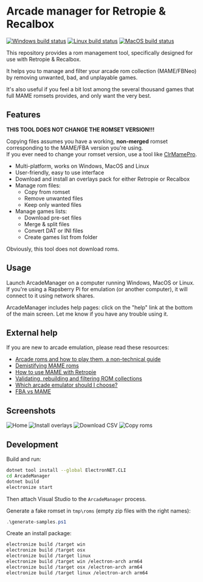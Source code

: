 # Arcade manager for Retropie & Recalbox

[![Windows build status](https://ci.appveyor.com/api/projects/status/80a8164snm8dxqb5?svg=true)](https://ci.appveyor.com/project/cosmo0/arcade-manager-dotnet-win)
[![Linux build status](https://ci.appveyor.com/api/projects/status/ltp88yfy8b22y8sv?svg=true)](https://ci.appveyor.com/project/cosmo0/arcade-manager-dotnet-linux)
[![MacOS build status](https://ci.appveyor.com/api/projects/status/jxkja8m43yjjcdo8?svg=true)](https://ci.appveyor.com/project/cosmo0/arcade-manager-dotnet-mac)

This repository provides a rom management tool, specifically designed for use with Retropie & Recalbox.

It helps you to manage and filter your arcade rom collection (MAME/FBNeo) by removing unwanted, bad, and unplayable games.

It's also useful if you feel a bit lost among the several thousand games that full MAME romsets provides, and only want the very best.

## Features

**THIS TOOL DOES NOT CHANGE THE ROMSET VERSION!!!**

Copying files assumes you have a working, **non-merged** romset corresponding to the MAME/FBA version you're using.  
If you ever need to change your romset version, use a tool like [ClrMamePro](https://mamedev.emulab.it/clrmamepro/).

* Multi-platform, works on Windows, MacOS and Linux
* User-friendly, easy to use interface
* Download and install an overlays pack for either Retropie or Recalbox
* Manage rom files:
  * Copy from romset
  * Remove unwanted files
  * Keep only wanted files
* Manage games lists:
  * Download pre-set files
  * Merge & split files
  * Convert DAT or INI files
  * Create games list from folder

Obviously, this tool does not download roms.

## Usage

Launch ArcadeManager on a computer running Windows, MacOS or Linux. If you're using a Rapsberry Pi for emulation (or another computer), it will connect to it using network shares.

ArcadeManager includes help pages: click on the "help" link at the bottom of the main screen. Let me know if you have any trouble using it.

## External help

If you are new to arcade emulation, please read these resources:

* [Arcade roms and how to play them, a non-technical guide](https://retropie.org.uk/forum/topic/7247/)
* [Demistifying MAME roms](https://choccyhobnob.com/mame/demystifying-mame-roms/)
* [How to use MAME with Retropie](https://retropie.org.uk/forum/topic/2859/)
* [Validating, rebuilding and filtering ROM collections](https://github.com/RetroPie/RetroPie-Setup/wiki/Validating,-Rebuilding,-and-Filtering-ROM-Collections)
* [Which arcade emulator should I choose?](https://www.reddit.com/r/RetroPie/comments/6v86nd/what_rom_set_works_best_with_mame/dlyhccz/)
* [FBA vs MAME](https://retropie.org.uk/forum/topic/13769/)

## Screenshots

![Home](https://raw.githubusercontent.com/cosmo0/arcade-manager/docs/images/screen-home.png)
![Install overlays](https://raw.githubusercontent.com/cosmo0/arcade-manager/docs/images/screen-overlay-download.png)
![Download CSV](https://raw.githubusercontent.com/cosmo0/arcade-manager/docs/images/screen-csv-download.png)
![Copy roms](https://raw.githubusercontent.com/cosmo0/arcade-manager/docs/images/screen-rom-copy.png)

## Development

Build and run:

````bash
dotnet tool install --global ElectronNET.CLI
cd ArcadeManager
dotnet build
electronize start
````

Then attach Visual Studio to the `ArcadeManager` process.

Generate a fake romset in `tmp\roms` (empty zip files with the right names):

````powershell
.\generate-samples.ps1
````

Create an install package:

````bash
electronize build /target win
electronize build /target osx
electronize build /target linux
electronize build /target win /electron-arch arm64
electronize build /target osx /electron-arch arm64
electronize build /target linux /electron-arch arm64
````
